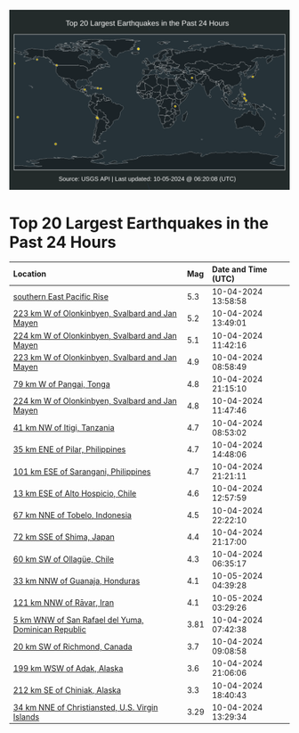 ![Map](./map.png)

# Top 20 Largest Earthquakes in the Past 24 Hours

| Location | Mag | Date and Time (UTC) |
|:---|:---|:---|
| [southern East Pacific Rise](https://earthquake.usgs.gov/earthquakes/eventpage/us6000nwkv) | 5.3 | 10-04-2024 13:58:58 |
| [223 km W of Olonkinbyen, Svalbard and Jan Mayen](https://earthquake.usgs.gov/earthquakes/eventpage/us6000nwja) | 5.2 | 10-04-2024 13:49:01 |
| [224 km W of Olonkinbyen, Svalbard and Jan Mayen](https://earthquake.usgs.gov/earthquakes/eventpage/us6000nwi8) | 5.1 | 10-04-2024 11:42:16 |
| [223 km W of Olonkinbyen, Svalbard and Jan Mayen](https://earthquake.usgs.gov/earthquakes/eventpage/us6000nwgt) | 4.9 | 10-04-2024 08:58:49 |
| [79 km W of Pangai, Tonga](https://earthquake.usgs.gov/earthquakes/eventpage/us6000nwlr) | 4.8 | 10-04-2024 21:15:10 |
| [224 km W of Olonkinbyen, Svalbard and Jan Mayen](https://earthquake.usgs.gov/earthquakes/eventpage/us6000nwi9) | 4.8 | 10-04-2024 11:47:46 |
| [41 km NW of Itigi, Tanzania](https://earthquake.usgs.gov/earthquakes/eventpage/us6000nwgr) | 4.7 | 10-04-2024 08:53:02 |
| [35 km ENE of Pilar, Philippines](https://earthquake.usgs.gov/earthquakes/eventpage/us6000nwjp) | 4.7 | 10-04-2024 14:48:06 |
| [101 km ESE of Sarangani, Philippines](https://earthquake.usgs.gov/earthquakes/eventpage/us6000nwls) | 4.7 | 10-04-2024 21:21:11 |
| [13 km ESE of Alto Hospicio, Chile](https://earthquake.usgs.gov/earthquakes/eventpage/us6000nwii) | 4.6 | 10-04-2024 12:57:59 |
| [67 km NNE of Tobelo, Indonesia](https://earthquake.usgs.gov/earthquakes/eventpage/us6000nwm9) | 4.5 | 10-04-2024 22:22:10 |
| [72 km SSE of Shima, Japan](https://earthquake.usgs.gov/earthquakes/eventpage/us6000nwlq) | 4.4 | 10-04-2024 21:17:00 |
| [60 km SW of Ollagüe, Chile](https://earthquake.usgs.gov/earthquakes/eventpage/us6000nwgd) | 4.3 | 10-04-2024 06:35:17 |
| [33 km NNW of Guanaja, Honduras](https://earthquake.usgs.gov/earthquakes/eventpage/us6000nwnd) | 4.1 | 10-05-2024 04:39:28 |
| [121 km NNW of Rāvar, Iran](https://earthquake.usgs.gov/earthquakes/eventpage/us6000nwn6) | 4.1 | 10-05-2024 03:29:26 |
| [5 km WNW of San Rafael del Yuma, Dominican Republic](https://earthquake.usgs.gov/earthquakes/eventpage/pr2024278002) | 3.81 | 10-04-2024 07:42:38 |
| [20 km SW of Richmond, Canada](https://earthquake.usgs.gov/earthquakes/eventpage/us6000nwgu) | 3.7 | 10-04-2024 09:08:58 |
| [199 km WSW of Adak, Alaska](https://earthquake.usgs.gov/earthquakes/eventpage/us6000nwmc) | 3.6 | 10-04-2024 21:06:06 |
| [212 km SE of Chiniak, Alaska](https://earthquake.usgs.gov/earthquakes/eventpage/us6000nwl2) | 3.3 | 10-04-2024 18:40:43 |
| [34 km NNE of Christiansted, U.S. Virgin Islands](https://earthquake.usgs.gov/earthquakes/eventpage/pr71461768) | 3.29 | 10-04-2024 13:29:34 |
